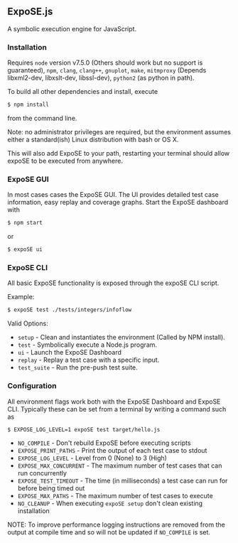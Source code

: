 ## ExpoSE.js

A symbolic execution engine for JavaScript.

### Installation

Requires `node` version v7.5.0 (Others should work but no support is guaranteed), `npm`, `clang`, `clang++`, `gnuplot`, `make`, `mitmproxy` (Depends libxml2-dev, libxslt-dev, libssl-dev), `python2` (as python in path).

To build all other dependencies and install, execute

```sh
$ npm install
```

from the command line.

Note: no administrator privileges are required, but the environment assumes either a standard(ish) Linux distribution with bash or OS X.

This will also add ExpoSE to your path, restarting your terminal should allow expoSE to be executed from anywhere.

### ExpoSE GUI

In most cases cases the ExpoSE GUI. The UI provides detailed test case information, easy replay and coverage graphs. Start the ExpoSE dashboard with

```sh
$ npm start
```

or

```sh
$ expoSE ui
```

### ExpoSE CLI

All basic ExpoSE functionality is exposed through the expoSE CLI script.

Example:

```sh
$ expoSE test ./tests/integers/infoflow
```

Valid Options:

* `setup` - Clean and instantiates the environment (Called by NPM install).
* `test` - Symbolically execute a Node.js program.
* `ui` - Launch the ExpoSE Dashboard
* `replay` - Replay a test case with a specific input.
* `test_suite` - Run the pre-push test suite.

### Configuration

All environment flags work both with the ExpoSE Dashboard and ExpoSE CLI. Typically these can be set from a terminal by writing a command such as

```sh
$ EXPOSE_LOG_LEVEL=1 expoSE test target/hello.js
```

* `NO_COMPILE` - Don't rebuild ExpoSE before executing scripts
* `EXPOSE_PRINT_PATHS` - Print the output of each test case to stdout
* `EXPOSE_LOG_LEVEL` - Level from 0 (None) to 3 (High)
* `EXPOSE_MAX_CONCURRENT` - The maximum number of test cases that can run concurrently
* `EXPOSE_TEST_TIMEOUT` - The time (in milliseconds) a test case can run for before being timed out
* `EXPOSE_MAX_PATHS` - The maximum number of test cases to execute
* `NO_CLEANUP` - When executing `expoSE setup` don't clean existing installation

NOTE: To improve performance logging instructions are removed from the output at compile time and so will not be updated if `NO_COMPILE` is set.